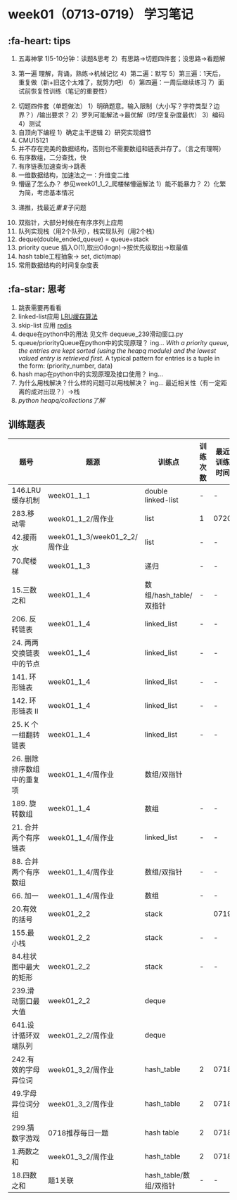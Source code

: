 # week01（0713-0719） 学习笔记
## :fa-heart: tips
1. 五毒神掌
1)5-10分钟：读题&思考
2）有思路->切题四件套；没思路->看题解
3) 第一遍 理解，背诵，熟练->机械记忆 
4）第二遍：默写
5）第三遍：1天后，重复做（新+旧这个太难了，就努力吧）
6）第四遍：一周后继续练习
7）面试前恢复性训练（笔记的重要性）
2. 切题四件套（单题做法）
1）明确题意。输入限制（大小写？字符类型？边界？）/输出要求？
2）罗列可能解法->最优解（时/空复杂度最优）
3）编码
4）测试
3. 自顶向下编程
1）确定主干逻辑
2）研究实现细节
4. CMU15121
5. 并不存在完美的数据结构，否则也不需要数组和链表并存了。（言之有理啊）
6. 有序数组，二分查找，快
7. 有序链表加速查询->跳表
8. 一维数据结构，加速法之一：升维变二维
9. 懵逼了怎么办？ 参见week01_1_2_爬楼梯懵逼解法
1）能不能暴力？
2）化繁为简，考虑基本情况
3) 递推，找最近*重复*子问题
10. 双指针，大部分时候在有序序列上应用
11. 队列实现栈（用2个队列），栈实现队列（用2个栈）
12. deque(double_ended_queue) = queue+stack
13. priority queue 插入O(1),取出O(logn)->按优先级取出->取最值
14. hash table工程抽象-> set, dict(map)
15. 常用数据结构的时间复杂度表

##  :fa-star: 思考
1. 跳表需要再看看
2. linked-list应用 [LRU缓存算法](https://www.jianshu.com/p/b1ab4a170c3c) 
3. skip-list 应用 [redis](https://www.zhihu.com/question/20202931)
4. deque在python中的用法
见文件 dequeue_239滑动窗口.py
5. queue/priorityQueue在python中的实现原理？
ing...
*With a priority queue, the entries are kept sorted (using the heapq module) and the lowest valued entry is retrieved first.*
A typical pattern for entries is a tuple in the form: (priority_number, data)
6. hash map在python中的实现原理及接口使用？
ing...
7. 为什么用栈解决？什么样的问题可以用栈解决？
ing...
最近相关性（有一定距离的成对出现？）->栈
8. *python heapq/collections了解*
## 训练题表

| 题号 |题源| 训练点 | 训练次数  |最近训练时间|
| --------   |------ | ----- | ----  |----|
|146.LRU缓存机制|week01_1_1|double linked-list|-|-|
|283.移动零|week01_1_2/周作业|list|1|0720|
|42.接雨水|week01_1_3/week01_2_2/周作业|list|-|-|
|70.爬楼梯|week01_1_3|递归|-|-|
|15.三数之和|week01_1_4|数组/hash_table/双指针|-|-|
|206. 反转链表|week01_1_4|linked_list|-|-|
|24. 两两交换链表中的节点|week01_1_4|linked_list|-|-|
|141. 环形链表|week01_1_4|linked_list|-|-|
|142. 环形链表 II|week01_1_4|linked_list|-|-|
|25. K 个一组翻转链表|week01_1_4|linked_list|-|-|
|26. 删除排序数组中的重复项|week01_1_4/周作业|数组/双指针|||
|189. 旋转数组|week01_1_4|数组|-|-|
|21. 合并两个有序链表|week01_1_4/周作业|linked_list|-|-|
|88. 合并两个有序数组|week01_1_4/周作业|数组/双指针|-|-|
|66. 加一|week01_1_4/周作业|数组|-|-|
|20.有效的括号|week01_2_2|stack||0719|
|155.最小栈|week01_2_2|stack|-|-|
|84.柱状图中最大的矩形|week01_2_2|stack|-|-|
|239.滑动窗口最大值|week01_2_2|deque|||
|641.设计循环双端队列|week01_2_2/周作业|deque|||
| 242.有效的字母异位词|week01_3_2/周作业|hash_table|2|0718|
| 49.字母异位词分组|week01_3_2/周作业 |hash_table|2|0718|
| 299.猜数字游戏 |0718推荐每日一题|hash table|2|0718|
| 1.两数之和|week01_3_2/周作业 | hash_table | 2 |0718|
| 18.四数之和|题1关联 | hash_table/数组/双指针| - |-|
